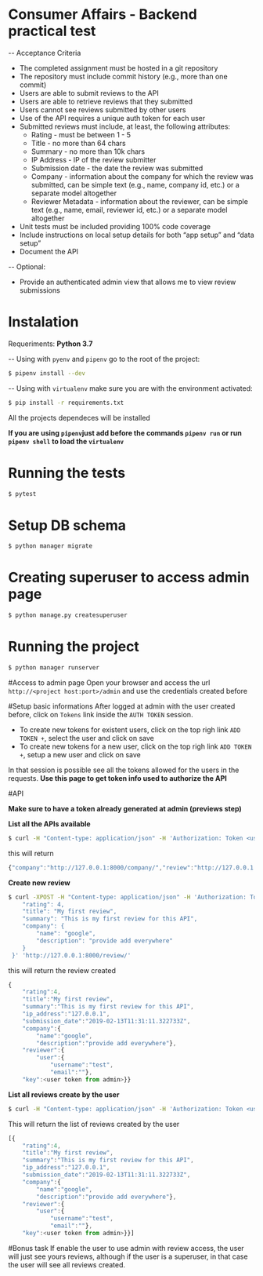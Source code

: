 # Consumer Affairs - Backend practical test

-- Acceptance Criteria

 - The completed assignment must be hosted in a git repository
 - The repository must include commit history (e.g., more than one commit)
 - Users are able to submit reviews to the API
 - Users are able to retrieve reviews that they submitted
 - Users cannot see reviews submitted by other users
 - Use of the API requires a unique auth token for each user
 - Submitted reviews must include, at least, the following attributes:
   - Rating - must be between 1 - 5
   - Title - no more than 64 chars
   - Summary - no more than 10k chars
   - IP Address - IP of the review submitter
   - Submission date - the date the review was submitted
   - Company - information about the company for which the review was submitted, can be simple text (e.g., name, company id, etc.) or a separate model altogether
   - Reviewer Metadata - information about the reviewer, can be simple text (e.g., name, email, reviewer id, etc.) or a separate model altogether
 - Unit tests must be included providing 100% code coverage
 - Include instructions on local setup details for both “app setup” and “data setup”
 - Document the API

 -- Optional: 
 - Provide an authenticated admin view that allows me to view review submissions

# Instalation

Requeriments: **Python 3.7**

-- Using with ```pyenv``` and ```pipenv``` go to the root of the project:
```sh
$ pipenv install --dev
```

-- Using with `virtualenv` make sure you are with the environment activated:
```sh
$ pip install -r requirements.txt
```


All the projects dependeces will be installed


**If you are using `pipenv`just add before the commands `pipenv run` or run `pipenv shell` to load the `virtualenv`**

# Running the tests
```sh
$ pytest
```

# Setup DB schema
```sh
$ python manager migrate
```

# Creating superuser to access admin page
```sh
$ python manage.py createsuperuser
```

# Running the project
```sh
$ python manager runserver
```

#Access to admin page
Open your browser and access the url `http://<project host:port>/admin` and use the credentials created before

#Setup basic informations
After logged at admin with the user created before, click on `Tokens` link inside the `AUTH TOKEN` session.

 - To create new tokens for existent users, click on the top righ link `ADD TOKEN +`, select the user and click on save
 - To create new tokens for a new user, click on the top righ link `ADD TOKEN +`, setup a new user and click on save

 In that session is possible see all the tokens allowed for the users in the requests.
 **Use this page to get token info used to authorize the API** 

#API

**Make sure to have a token already generated at admin (previews step)**

**List all the APIs available** 
```sh
$ curl -H "Content-type: application/json" -H 'Authorization: Token <user token from admin>' 'http://127.0.0.1:8000/'
```
this will return
```javascript
{"company":"http://127.0.0.1:8000/company/","review":"http://127.0.0.1:8000/review/"}
```

**Create new review**
```sh
$ curl -XPOST -H "Content-type: application/json" -H 'Authorization: Token <user token from admin>' -d '{
    "rating": 4,
    "title": "My first review",
    "summary": "This is my first review for this API",
    "company": {
        "name": "google",
        "description": "provide add everywhere"
    }
 }' 'http://127.0.0.1:8000/review/'
```
this will return the review created
```javascript
{
    "rating":4,
    "title":"My first review",
    "summary":"This is my first review for this API",
    "ip_address":"127.0.0.1",
    "submission_date":"2019-02-13T11:31:11.322733Z",
    "company":{
        "name":"google",
        "description":"provide add everywhere"},
    "reviewer":{
        "user":{
            "username":"test",
            "email":""},
    "key":<user token from admin>}}
```

**List all reviews create by the user**
```sh
$ curl -H "Content-type: application/json" -H 'Authorization: Token <user token from admin>' 'http://127.0.0.1:8000/review/'
```
This will return the list of reviews created by the user
```javascript
[{
    "rating":4,
    "title":"My first review",
    "summary":"This is my first review for this API",
    "ip_address":"127.0.0.1",
    "submission_date":"2019-02-13T11:31:11.322733Z",
    "company":{
        "name":"google",
        "description":"provide add everywhere"},
    "reviewer":{
        "user":{
            "username":"test",
            "email":""},
    "key":<user token from admin>}}]
```

#Bonus task
If enable the user to use admin with review access, the user will just see yours reviews, although if the user is a superuser, in that case the user will see all reviews created.
